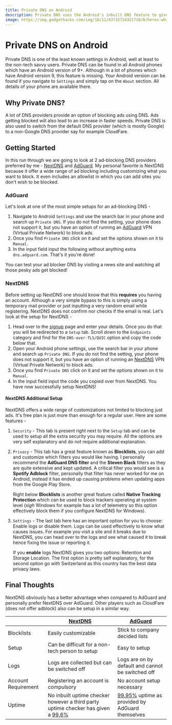 ```yaml
---
title: Private DNS on Android
description: Private DNS uses the Android's inbuilt DNS feature to give you a better internet experience by customizing the choice of DNS you wish to choose. An important use of private DNS is the function of an inbuilt ad-blocker.
image: https://img.gadgethacks.com/img/18/11/63715724321710/0/heres-why-you-should-be-using-private-dns-your-phone.1280x600.jpg
---
```


# Private DNS on Android
Private DNS is one of the least known settings in Android, well at least to the non-tech savvy users. Private DNS can be found in all Android phones which have an Android version of 9+. Although in a lot of phones which have Android version 9, this feature is missing. Your Android version can be found if you navigate to `Settings` and simply tap on the `About` section. All details of your phone are available there.

## Why Private DNS?
A lot of DNS providers provide an option of blocking ads using DNS. Ads getting blocked will also lead to an increase in faster speeds. Private DNS is also used to switch from the default DNS provider (which is mostly Google) to a non-Google DNS provider say for example CloudFare.

## Getting Started
In this run through we are going to look at 2 ad-blocking DNS providers preferred by me - [NextDNS](https://nextdns.io/) and [AdGuard](https://adguard.com/en/adguard-dns/overview.html). My personal favorite is NextDNS because it offer a wide range of ad blocking including customizing what you want to block. It even includes an allowlist in which you can add sites you don't wish to be blocked.
### AdGuard
Let's look at one of the most simple setups for an ad-blocking DNS -

1. Navigate to Android `Settings` and use the search bar in your phone and search up `Private DNS`. If you do not find the setting, your phone does not support it, but you have an option of running an [AdGuard](https://adguard.com/en/adguard-android/overview.html) VPN (Virtual Private Network) to block ads.
2. Once you find `Private DNS` click on it and set the options shown on it to `Manual`.
3. In the input field input the following without anything extra `dns.adguard.com`. That's it you're done!

You can test your ad blocker DNS by visiting a news site and watching all those pesky ads get blocked!

### NextDNS
Before setting up NextDNS one should know that this **requires** you having an account. Although a very simple bypass to this is simply using a temporary mail provider or just inputting a very random email while registering. NextDNS does not confirm nor checks if the email is real.
Let's look at the setup for NextDNS - 

1. Head over to the [signup](https://my.nextdns.io/signup) page and enter your details. Once you do that you will be redirected to a `Setup` tab. Scroll down to the `Endpoints` category and find for the `DNS-over-TLS/QUIC` option and copy the code below that.
2. Open your Android phone settings, use the search bar in your phone and search up `Private DNS`. If you do not find the setting, your phone does not support it, but you have an option of running an [NextDNS](https://play.google.com/store/apps/details?id=io.nextdns.NextDNS) VPN (Virtual Private Network) to block ads.
3. Once you find `Private DNS` click on it and set the options shown on it to `Manual`.
4. In the input field input the code you copied over from NextDNS. You have now successfully setup NextDNS!

#### NextDNS Additional Setup
NextDNS offers a wide range of customizations not limited to blocking just ads. It's free plan is just more than enough for a regular user. 
Here are some features - 

1. `Security` - This tab is present right next to the `Setup` tab and can be used to setup all the extra security you may require. All the options are very self explanatory and do not require additional explanation.
2. `Privacy` - This tab has a great feature known as **Blocklists**, you can add and customize which filters you would like having. I personally recommend the **AdGuard DNS filter** and the **Steven Black** filters as they are quite extensive and kept updated. A critical filter you would see is a **Spotify Adblock** filter, personally that filter has never worked for me on Android, instead it has ended up causing problems when updating apps from the Google Play Store.
    
    Right below **Blocklists** is another great feature called **Native Tracking Protection** which can be used to block trackers operating at system level (*sigh* Windows for example has a lot of telemetry so this option effectively block them if you configure NextDNS for Windows).

    
3. `Settings` - The last tab here has an important option for you to choose: Enable logs or disable them. Logs can be used effectively to know what causes issues. For example you visit a site and it breaks due to NextDNS, you can head over to the logs and see what caused it to break hence fixing the issue or reporting it. 
   
    If you **enable** logs NextDNS gives you two options: Retention and Storage Location. The first option is pretty self explanatory, for the second option go with Switzerland as this country has the best data privacy laws.

## Final Thoughts
NextDNS obviously has a better advantage when compared to AdGuard and personally prefer NextDNS over AdGuard. Other players such as CloudFare (does not offer adblock) also can be setup in a similar way.

||[NextDNS](https://my.nextdns.io/)|[AdGuard](https://adguard.com/en/adguard-dns/overview.html)|
|----|----|----|
|Blocklists|Easily customizable|Stick to company decided lists|
|Setup|Can be difficult for a non-tech person to setup|Easy to setup|
|Logs|Logs are collected but can be switched off|Logs are on by default and cannot be switched off|
|Account Requirement|Registering an account is compulsory|No account setup necessary|
|Uptime|No inbuilt uptime checker however a third party uptime checker has given a [99.6%](https://www.dnsperf.com/dns-resolver/nextdns)|[99.95%](https://status.adguard.com/) uptime as provided by AdGuard themselves|

